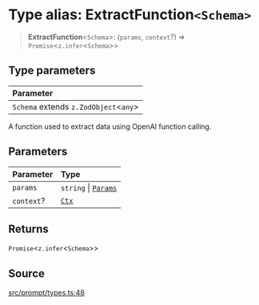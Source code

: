 # Type alias: ExtractFunction`<Schema>`

> **ExtractFunction**\<`Schema`\>: (`params`, `context`?) => `Promise`\<`z.infer`\<`Schema`\>\>

## Type parameters

| Parameter |
| :------ |
| `Schema` extends `z.ZodObject`\<`any`\> |

A function used to extract data using OpenAI function calling.

## Parameters

| Parameter | Type |
| :------ | :------ |
| `params` | `string` \| [`Params`](../namespaces/Runner/type-aliases/Params.md) |
| `context`? | [`Ctx`](../../Model/type-aliases/Ctx.md) |

## Returns

`Promise`\<`z.infer`\<`Schema`\>\>

## Source

[src/prompt/types.ts:48](https://github.com/colelawrence/dexter/blob/6b94c49/src/prompt/types.ts#L48)
